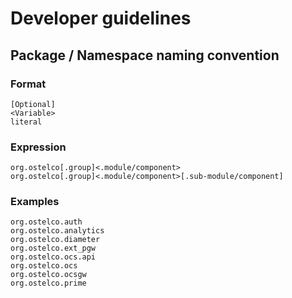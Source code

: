 # Developer guidelines

## Package / Namespace naming convention

### Format

    [Optional]
    <Variable>
    literal

### Expression
    
    org.ostelco[.group]<.module/component>
    org.ostelco[.group]<.module/component>[.sub-module/component]

### Examples

    org.ostelco.auth
    org.ostelco.analytics
    org.ostelco.diameter
    org.ostelco.ext_pgw
    org.ostelco.ocs.api
    org.ostelco.ocs
    org.ostelco.ocsgw
    org.ostelco.prime
    
    